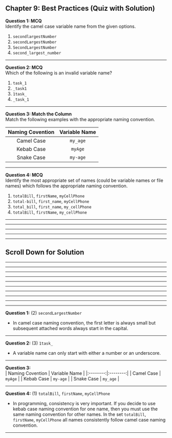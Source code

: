 ## Chapter 9: Best Practices (Quiz with Solution)     

__Question 1: MCQ__     
Identify the camel case variable name from the given options. 
1. `secondlargestNumber`
2. `secondLargestNumber` 
3. `SecondLargestNumber` 
4. `second_largest_number` 

----

__Question 2: MCQ__     
Which of the following is an invalid variable name?
1. `task_1`
2. `_task1`
3. `1task_`
4. `_task_1`

----

__Question 3: Match the Column__     
Match the following examples with the appropriate naming convention. 

| Naming Covention | Variable Name | 
|:--------:|:--------:| 
| Camel Case  | `my_age` | 
| Kebab Case  |  `myAge` | 
| Snake Case  |  `my-age` | 

----

__Question 4: MCQ__     
Identify the most appropriate set of names (could be variable names or file names) which follows the appropriate naming convention. 
1. `totalBill`, `firstName`, `myCellPhone` 
2. `total-bill`, `first_name`, `myCellPhone` 
3. `total_bill`, `first_name`, `my_cellPhone` 
4. `totalBill`, `firstName`, `my_cellPhone` 

---- 
----
----
----
----

## Scroll Down for Solution 
----
----
----
----
----
----
----
----
----
----
__Question 1:__ (2) `secondLargestNumber`   
- In camel case naming convention, the first letter is always small but subsequent attached words always start in the capital.    

---- 
__Question 2:__ (3) `1task_`  
- A variable name can only start with either a number or an underscore.    

---- 
__Question 3:__  
| Naming Covention | Variable Name | 
|:--------:|:--------:| 
| Camel Case  | `myAge` | 
| Kebab Case  |  `my-age` | 
| Snake Case  |  `my_age` |  

---- 
__Question 4:__ (1) `totalBill`, `firstName`, `myCellPhone`   
- In programming, consistency is very important. If you decide to use kebab case naming convention for one name, then you must use the same naming convention for other names. In the set `totalBill`, `firstName`, `myCellPhone` all names consistently follow camel case naming convention.    

---- 
